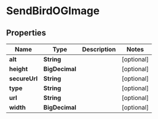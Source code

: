 

# SendBirdOGImage


## Properties

Name | Type | Description | Notes
------------ | ------------- | ------------- | -------------
**alt** | **String** |  |  [optional]
**height** | **BigDecimal** |  |  [optional]
**secureUrl** | **String** |  |  [optional]
**type** | **String** |  |  [optional]
**url** | **String** |  |  [optional]
**width** | **BigDecimal** |  |  [optional]



